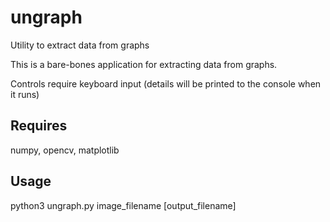 # ungraph
Utility to extract data from graphs

This is a bare-bones application for extracting data from graphs.

Controls require keyboard input (details will be printed to the console when it runs)

## Requires

numpy, opencv, matplotlib

## Usage

python3 ungraph.py image_filename [output_filename]

